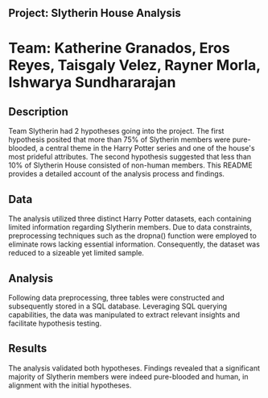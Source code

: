 ## Project: Slytherin House Analysis
# Team: Katherine Granados, Eros Reyes, Taisgaly Velez, Rayner Morla, Ishwarya Sundhararajan

## Description
Team Slytherin had 2 hypotheses going into the project. The first hypothesis posited that more than 75% of Slytherin members were pure-blooded, a central theme in the Harry Potter series and one of the house's most prideful attributes. The second hypothesis suggested that less than 10% of Slytherin House consisted of non-human members. This README provides a detailed account of the analysis process and findings.


## Data
The analysis utilized three distinct Harry Potter datasets, each containing limited information regarding Slytherin members. Due to data constraints, preprocessing techniques such as the dropna() function were employed to eliminate rows lacking essential information. Consequently, the dataset was reduced to a sizeable yet limited sample.

## Analysis
Following data preprocessing, three tables were constructed and subsequently stored in a SQL database. Leveraging SQL querying capabilities, the data was manipulated to extract relevant insights and facilitate hypothesis testing.

## Results
The analysis validated both hypotheses. Findings revealed that a significant majority of Slytherin members were indeed pure-blooded and human, in alignment with the initial hypotheses.

